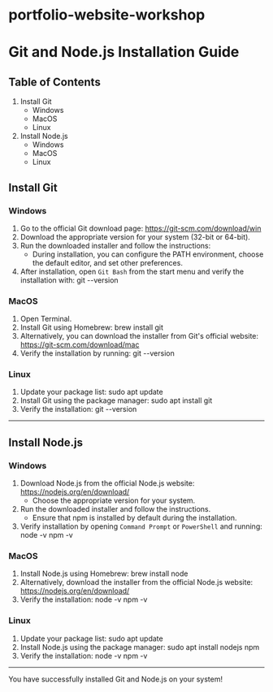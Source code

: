 # portfolio-website-workshop

# Git and Node.js Installation Guide

## Table of Contents
1. Install Git
   - Windows
   - MacOS
   - Linux
2. Install Node.js
   - Windows
   - MacOS
   - Linux

## Install Git

### Windows
1. Go to the official Git download page: https://git-scm.com/download/win
2. Download the appropriate version for your system (32-bit or 64-bit).
3. Run the downloaded installer and follow the instructions:
   - During installation, you can configure the PATH environment, choose the default editor, and set other preferences.
4. After installation, open `Git Bash` from the start menu and verify the installation with:
   git --version

### MacOS
1. Open Terminal.
2. Install Git using Homebrew:
   brew install git
3. Alternatively, you can download the installer from Git's official website: https://git-scm.com/download/mac
4. Verify the installation by running:
   git --version

### Linux
1. Update your package list:
   sudo apt update
2. Install Git using the package manager:
   sudo apt install git
3. Verify the installation:
   git --version

---

## Install Node.js

### Windows
1. Download Node.js from the official Node.js website: https://nodejs.org/en/download/
   - Choose the appropriate version for your system.
2. Run the downloaded installer and follow the instructions.
   - Ensure that npm is installed by default during the installation.
3. Verify installation by opening `Command Prompt` or `PowerShell` and running:
   node -v
   npm -v

### MacOS
1. Install Node.js using Homebrew:
   brew install node
2. Alternatively, download the installer from the official Node.js website: https://nodejs.org/en/download/
3. Verify the installation:
   node -v
   npm -v

### Linux
1. Update your package list:
   sudo apt update
2. Install Node.js using the package manager:
   sudo apt install nodejs npm
3. Verify the installation:
   node -v
   npm -v

---

You have successfully installed Git and Node.js on your system!
